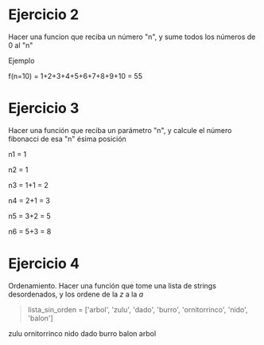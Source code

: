 # Ejercicio 2

Hacer una funcion que reciba un número "n", y sume todos los números de 0 al "n"

Ejemplo

f(n=10) = 1+2+3+4+5+6+7+8+9+10 = 55

# Ejercicio 3

Hacer una función que reciba un parámetro "n", y calcule el número fibonacci de esa "n" ésima posición

n1 = 1

n2 = 1

n3 = 1+1 = 2

n4 = 2+1 = 3

n5 = 3+2 = 5

n6 = 5+3 = 8

# Ejercicio 4

Ordenamiento. Hacer una función que tome una lista de strings desordenados, y los ordene de la _z_ a la _a_

> lista_sin_orden =  ['arbol', 'zulu', 'dado', 'burro', 'ornitorrinco', 'nido', 'balon']

zulu
ornitorrinco
nido
dado
burro
balon
arbol

